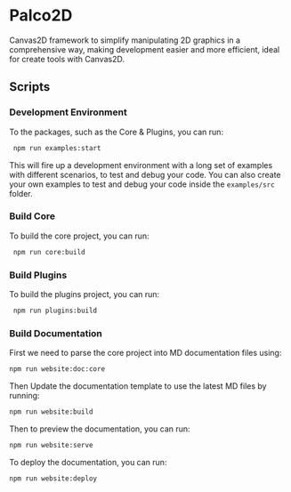 # Palco2D

Canvas2D framework to simplify manipulating 2D graphics in a comprehensive way, making development easier and more efficient, ideal for create tools with Canvas2D.

## Scripts

### Development Environment

To the packages, such as the Core & Plugins, you can run:

```bash
 npm run examples:start
```

This will fire up a development environment with a long set of examples with different scenarios, to test and debug your code.
You can also create your own examples to test and debug your code inside the `examples/src` folder.

### Build Core

To build the core project, you can run:

```bash
 npm run core:build
```

### Build Plugins

To build the plugins project, you can run:

```bash
 npm run plugins:build
```

### Build Documentation

First we need to parse the core project into MD documentation files using:

```bash
npm run website:doc:core
```

Then Update the documentation template to use the latest MD files by running:

```bash
npm run website:build
```

Then to preview the documentation, you can run:

```bash
npm run website:serve
```

To deploy the documentation, you can run:

```bash
npm run website:deploy
```
